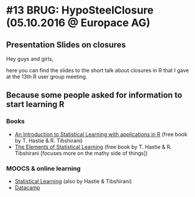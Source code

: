 # #13 BRUG: HypoSteelClosure (05.10.2016 @ Europace AG) 

## Presentation Slides on closures

Hey guys and girls,

here you can find the slides to the short talk about closures in R that I gave at the 13th R user group meeting.


## Because some people asked for information to  start learning R

### Books

-  [An Introduction to Statistical Learning with applications in R](http://www-bcf.usc.edu/~gareth/ISL/) (free book by T. Hastie & R. Tibshirani)
- [The Elements of Statistical Learning](http://statweb.stanford.edu/~tibs/ElemStatLearn/) (free book by T. Hastie & R. Tibshirani [focuses more on the mathy side of things])

### MOOCS & online learning

- [Statistical Learning](https://lagunita.stanford.edu/courses/HumanitiesSciences/StatLearning/Winter2016/about) (also by Hastie & Tibshirani)
- [Datacamp](https://www.datacamp.com/) 